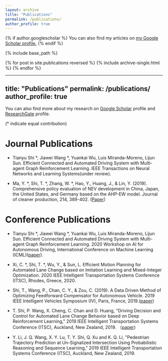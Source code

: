 ```yaml
---
layout: archive
title: "Publications"
permalink: /publications/
author_profile: true
---
```


{% if author.googlescholar %}
  You can also find my articles on <u><a href="{{author.googlescholar}}">my Google Scholar profile</a>.</u>
{% endif %}

{% include base_path %}

{% for post in site.publications reversed %}
  {% include archive-single.html %}
{% endfor %}

---
title: "Publications"
permalink: /publications/
author_profile: true
---

<!-- {% if author.googlescholar %}
  You can also find my articles on <u><a href="{{author.googlescholar}}">my Google Scholar profile</a>.</u>
{% endif %}

{% include base_path %}

{% for post in site.publications reversed %}
  {% include archive-single.html %}
{% endfor %} -->

You can also find more about my research on [Google Scholar](https://scholar.google.ca/citations?user=DC0t9zwAAAAJ&hl=en) profile and [ResearchGate](https://www.researchgate.net/profile/Tianyu_Shi3) profile.

(* indicate equal contribution)

Journal Publications
======
* Tianyu Shi \*, Jiawei Wang \*, Yuankai Wu, Luis Miranda-Moreno, Lijun Sun. Efficient Connected and Automated Driving System with Multi-agent Graph Reinforcement Learning. IEEE Transactions on Neural Networks and Learning Systems(under review).

* Ma, Y. \*, Shi, T. \*, Zhang, W. \*, Hao, Y., Huang, J., & Lin, Y. (2019). Comprehensive policy evaluation of NEV development in China, Japan, the United States, and Germany based on the AHP-EW model. Journal of cleaner production, 214, 389-402.  ([Paper](https://www.sciencedirect.com/science/article/pii/S0959652618338277))



Conference Publications
======
* Tianyu Shi \*, Jiawei Wang \*, Yuankai Wu, Luis Miranda-Moreno, Lijun Sun. Efficient Connected and Automated Driving System with Multi-agent Graph Reinforcement Learning. 2020 Workshop on AI for Autonomous Driving, International Conference on Machine Learning (ICML)([paper](https://drive.google.com/file/d/1-45ykHewQ68nvKCZebB37DuSRgJ4HIPN/view?usp=sharing)).

* Xi, C. \*, Shi, T. \*, Wu, Y., & Sun, L. Efficient Motion Planning for Automated Lane Change based on Imitation Learning and Mixed-Integer Optimization. 2020 IEEE Intelligent Transportation Systems Conference (ITSC), Rhodes, Greece, 2020.

* Shi, T., Wang, P., Chan, C. Y., & Zou, C. (2019). A Data Driven Method of Optimizing Feedforward Compensator for Autonomous Vehicle. 2019 IEEE Intelligent Vehicles Symposium (IV), Paris, France, 2019.([paper](https://arxiv.org/abs/1901.11212))

* T. Shi, P. Wang, X. Cheng, C. Chan and D. Huang, "Driving Decision and Control for Automated Lane Change Behavior based on Deep Reinforcement Learning," 2019 IEEE Intelligent Transportation Systems Conference (ITSC), Auckland, New Zealand, 2019. （[paper](https://ieeexplore.ieee.org/abstract/document/8917392))

* Y. Li, J. Q. Wang, X. Y. Lu, T. Y. Shi, Q. Xu and K. Q. Li, "Pedestrian Trajectory Prediction at Un-Signalized Intersection Using Probabilistic Reasoning and Sequence Learning," 2019 IEEE Intelligent Transportation Systems Conference (ITSC), Auckland, New Zealand, 2019.
